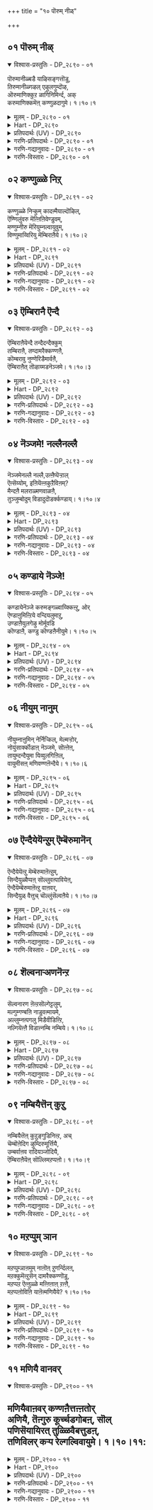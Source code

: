+++
title = "१० पॊरुम् नीळ्"

+++


## ०१ पॊरुम् नीळ्

<details open><summary>विश्वास-प्रस्तुतिः - DP_२८९० - ०१</summary>

पॊरुमानीळ्बडै याऴिसङ्गत्तॊडु,  
तिरुमानीळ्गऴल् एऴुलगुम्दॊऴ,  
ऒरुमाणिक्कुऱ ळागिनिमिर्न्द, अक्  
करुमाणिक्कमॆऩ् कण्णुळदागुमे। १।१०।१
</details>

<details><summary>मूलम् - DP_२८९० - ०१</summary>

पॊरुमानीळ्बडै याऴिसङ्गत्तॊडु,  
तिरुमानीळ्गऴल् एऴुलगुम्दॊऴ,  
ऒरुमाणिक्कुऱ ळागिनिमिर्न्द, अक्  
करुमाणिक्कमॆऩ् कण्णुळदागुमे। १।१०।१
</details>

<details><summary>Hart - DP_२८९०</summary>

He took the form of a dwarf, went to Mahābali and grew up to the sky  
carrying a conch and a discus in his hands  
as all the seven worlds worshiped his divine feet:  
The dark jewel-like god remains before my eyes:
</details>

<details><summary>प्रतिपदार्थः (UV) - DP_२८९०</summary>

**पॊरुमा** = पगैवर्गळोडु पोर् सॆय्य वल्ल; **नीळ् पडै** = पॆरुमै पॊरुन्दिय सिऱन्द आयुदङ्गळाऩ; **आऴि सङ्गत्तॊडु** = सङ्गु सक्करङ्गळोडु; **तिरु मा नीळ् कऴल्** = तऩदु मिगच्चिऱन्द तिरुवडिगळै; **एऴ् उलगुम्** = एऴु उलगत्तिलुळ्ळवर्गळुम्; **तॊऴ** = तॊऴुदु वणङ्गुम्बडियाग; **ऒरु माणिक् कुऱळ्** = ऒप्पऱ्ऱ पिरम्मसारि वामऩऩाग; **आगि निमिर्न्द** = आगि पिऱगु निमिर्न्दु वळर्न्द; **अक्करु माणिक्कम्** = अन्द करिय माणिक्कम् पोऩ्ऱ पॆरुमाऩ्; **ऎऩ् कण्णुळदु आगुमे** = ऎऩ् कण्णुक्कुळ् इरुक्किऩ्ऱवऩ् आऩाऩ्
</details>

<details><summary>गरणि-प्रतिपदार्थः - DP_२८९० - ०१</summary>

पॊरु = होराडबल्ल, मा = महत्तरवाद \(अद्वितीयवाद हिरिमॆयुळ्ळ\), नीळ् = श्रेष्ठवाद, पडै = आयुधगळाद, आऴि शङ्गत्तॊडु = चक्रायुध, शङ्खगळॊडनॆ कूडिद, तिरु = पवित्रवाद, मा = महत्ताद, नीळ् कऴल् = श्रेष्ठवाद तिरुवडिगळन्नु, एऴ् उलहुम् तॊऴ = एळु लोकगळू पूजिसुवन्तॆ, ऒरु = अद्वितीयवाद, माणि = ब्रह्मचारियाद, कुऱळ् = वामननागि \(कुळ्ळनागि\), निमिर्न्द = ऎत्तरवादि बॆळॆद, अ करुमाणिक्कम् = आ नीलमणिस्वरूपनु, ऎन् कण् उळदु आहुमे = नन्न कण्णल्लिरुवुदागुवुदे\! \(नन्न कण्णु पडॆदद्दु \(उळ्ळद्दु\) आगुवुदे\! 
</details>

<details><summary>गरणि-गद्यानुवादः - DP_२८९० - ०१</summary>

होराडबल्ल महत्तरवाद \(साटियिल्लद हिरिमॆयुळ्ळ\) श्रेष्ठवाद आयुधगळाद चक्रायुध शङ्खगळॊडनॆ कूडिद पवित्रवाद महत्ताद श्रेष्ठवाद तिरुवडिगळन्नु एळुलोकगळू पूजिसुवन्तॆ अद्वितीयवाद ब्रह्मचारिवामननागि, बॆळॆद, आ नीलमणिस्वरूपनु नन्न कण्णल्लिरुवुदु आगुवुदे\! \(नन्न कण्णु पडॆदद्दु \(उळ्ळद्दु\) आगुवुदे\!\) 
</details>

<details><summary>गरणि-विस्तारः - DP_२८९० - ०१</summary>

ई पाशुरदल्लि भगवन्तन मूरु मुत्तिनन्थ गुणस्वभावगळन्नु निरूपिसलागिदॆ. 

मॊदलनॆयदु, अवन रक्षकत्व. अदक्कॆ तक्कन्तॆ स्वामियु बलु श्रेष्ठवाद दिव्यायुधगळन्नु, ऎन्दरॆ, शङ्ख चक्रगळन्नु हिडिदु सदा सन्नद्धनागिद्दानॆ. होराटदल्लि अवु साटियिल्लद दिव्यायुधगळु. आश्रितविरोधिगळु यारे आगिरलि, ऎष्टे बलिष्ठरागिरलि, अवरन्नु कूडले निग्रहिसिबिडतक्कवु अवु. 

ऎरडनॆयदु, अवन अवलम्बनीयत्व. अदु सौशील्य, सौलभ्य, कृपॆ मुन्ताद कल्याणगुणगळिन्द कूडिद्दु. ऎल्ल आश्रितरू तन्न पवित्रवाद श्रेष्ठवाद तिरुवडिगळन्नु पूजिसुवन्तागलि, अवु ऎल्ला पूजॆगू सुलभवागि लभिसुवन्तागलि ऎम्ब वैशाल्य. ई सौलभ्यवन्नु कल्पिसुवुदक्कागिये भगवन्तनु वामनवटुवागि अवतरिसि बन्दद्दु. बलिचक्रवर्तियल्लि मूरुहॆज्जॆयष्टु नॆलवन्नु याचिसिद्दु. अवनिन्द तनगॆ दानवागि अदु लभिसितो आ कूडले स्वामियु त्रिविक्रमनागि सर्वव्यापियागि बॆळॆदु निन्तद्दु. ऒन्दु हॆज्जॆयिन्द इडिय भूलोकवन्नु अळॆदद्दु. मत्तॊन्दरिन्द मेलण ऎल्ल लोकगळन्नू अळॆदद्दु. ई नॆपदिन्द ब्रह्मनिन्द हिडिदु ऎल्ल लोकदवरिगू तन्नपवित्र तिरुवडिय पूजॆ लभिसुवन्तॆ माडिद्दु, भगवन्तन मूरनॆय हॆज्जॆयन्नु बलिचक्रवर्तिगॆ अनुग्रहप्रसादवागि अवन नॆत्तिय मेलिरिसिद्दु. 

मूरनॆय वैशिष्ट्यवॆन्दरॆ, भगवन्तन साटियिल्लद सौन्दर्य\! साटियिल्लद इन्द्रनीलमणिय कान्तियिन्द शोभिसुत्ता आश्रितरन्नु तन्नत्त आकर्षिसुवुदु. अवरु अवनन्नु ऎन्दॆन्दिगू मरॆयदन्तॆ इरुव कण्णिगॆ लक्ष्यवागि निल्लुवुदु. 

इष्टॆल्लवू आश्रितरन्नु उद्धरिसुवुदक्कागिये. अदे भगवन्तन निलुवु. अदे अवन गुरि.
</details>

## ०२ कण्णुळ्ळे निऱ्

<details open><summary>विश्वास-प्रस्तुतिः - DP_२८९१ - ०२</summary>

कण्णुळ्ळे निऱ्कुम् कादऩ्मैयाल्दॊऴिल्,  
ऎण्णिलुंवरु मॆऩ्ऩिऩिवेण्डुवम्,  
मण्णुम्नीरु मॆरियुम्नल्वायुवुम्,  
विण्णुमाय्विरियु मॆम्बिराऩैये। १।१०।२
</details>

<details><summary>मूलम् - DP_२८९१ - ०२</summary>

कण्णुळ्ळे निऱ्कुम् कादऩ्मैयाल्दॊऴिल्,  
ऎण्णिलुंवरु मॆऩ्ऩिऩिवेण्डुवम्,  
मण्णुम्नीरु मॆरियुम्नल्वायुवुम्,  
विण्णुमाय्विरियु मॆम्बिराऩैये। १।१०।२
</details>

<details><summary>Hart - DP_२८९१</summary>

Our father is the earth, water, fire, the good wind and the sky  
and he remains before my eyes:  
He will come to me if I think of him and call him with love—  
what do I need more than seeing him?
</details>

<details><summary>प्रतिपदार्थः (UV) - DP_२८९१</summary>

**मण्णुम् नीरुम् ऎरियुम्** = पूमि नीर् अक्ऩि; **नल् वायुवुम् विण्णुम् आय्** = नल्ल काऱ्ऱुम् आगायमुमाय्; **विरियुम् ऎम् पिराऩैये** = आगिय इवऱ्ऱिऩ् उरुवमाग; **कादऩ्मैयाल् तॊऴिल्** = ऎम्बॆरुमाऩै पक्तियोडु तॊऴुदाल्; **कण्णुळ्ळे** = नाम् काणुम्बडि; **निऱ्कुम्** = नम् कण्णुक्कुळ् वन्दु इरुप्पाऩ्; **ऎण्णिलुम्** = ऒऩ्ऱु इरण्डु ऎऩ्ऱु ऎण्णिऩालुम्; **वरुम्** = वरुवाऩ्; **ऎऩ् इऩि** = इऱैवऩ् तऩ्मै इप्पडियायिऩ् इऩि; **वेण्डुवम्?** = नमक्कु ऎऩ्ऩ कुऱै?
</details>

<details><summary>गरणि-प्रतिपदार्थः - DP_२८९१ - ०२</summary>

कण्णुळ्ळे निऱ् कुम् = कण्णिनल्लिये \(काणुवन्तॆये\) इरुत्तानॆ, कादन्मैयाल् = भक्तियिन्द, तॊऴिल् = ऎरगि, पूजिसि, सेवॆमाडिदरॆ, ऎण्णिलुम् वरुम् = चिन्तनॆयल्लियू बरुत्तानॆ, ऎन् इनि वेण्डुवन् = इन्नु मेलॆ \(नानु\) एनन्नु \(एतक्कागि\) बेडलि? मण्णुम् = नॆलवू, नीरुम् = नीरू, ऎरियुम् = बॆङ्कियू, नल् = ऒळ्ळॆय, वायुवुम् = गाळियू, विण्णुम् = आकाशवू, आय् = आगि, विरियुम् = \(ऎल्लॆल्लियू\) हरडिरुवनु, ऎम्बॆरुमानैये = सर्वेश्वरनन्ने. 
</details>

<details><summary>गरणि-गद्यानुवादः - DP_२८९१ - ०२</summary>

नॆलवू, नीरू, बॆङ्कियू, ऒळ्ळॆय गाळियू, आकाशवू, ताने आगि व्यापिसिकॊण्डिरुव सर्वेश्वरनन्ने भक्तियिन्द ऎरगि, पूजिसि, सेवॆमाडिदरॆ, \(अवनु\) कण्णिनल्लिये इरुत्तानॆ. चिन्तनॆयल्लियू बरुत्तानॆ. इन्नु नानु एतक्कागि बेडलि? 
</details>

<details><summary>गरणि-विस्तारः - DP_२८९१ - ०२</summary>

नॆल, नीरु, बॆङ्कि, गाळी, बानु – इवु पञ्चभूतगळु, भगवन्तने स्वतः ई भूतगळागि सृष्टिय इतर ऎल्ल वस्तुगळिगू मूलवागि ऎल्लॆल्लियू व्यापिसिरुवुदन्नु, ई पञ्चभूतगळु ऎल्लॆल्लू व्यापिसिकॊण्डिरुवुदरिन्दले तिळिदुकॊळ्ळबहुदु. पञ्चभूतस्वरूपनाद सर्वेश्वरनल्लि ऒम्मनदिन्द भक्तिमाडुवुदरिन्द, स्वामियन्नु कण्णारकण्डु आनन्दिसबहुदु. भगवन्तन सौलभ्यगुणवे इदु\! सदा भाक्तर कण्ण बॆळकागि इद्दुकॊण्डु, अवरन्नु उद्धरिसुत्तानॆ. भक्तनु कण्णु तॆरॆदु नोडिदरॆ, अवन कण्न मुन्दॆ ऎल्लॆल्लू भगवन्तने\! कण्णुमुच्चि अवनु अन्तर्मुखनादरॆ, आगलू भगवन्तनु अवन चिन्तनॆयल्लिये बन्दु निल्लुत्तानॆ. 

भगवन्तनल्लि भक्तनु बेडुवुदादरू एनन्नु? स्वामियन्नुऎडॆबिडदन्तॆ नोडुत्तलू नलियुत्तलू इरबेकॆन्दल्लवे? भगवन्तनु कृपपूर्णनागि भक्तन उत्कटवाद ई आशॆयन्नु नॆरवेरिसिदनॆन्दरॆ, अदर आनन्ददल्लि ओलाडुत्तिरुवुदन्नु बिट्टु, अवनल्लि बेडुवुदक्कॆ बेरॆ एनिदॆ? बेरॆ एनन्नादरू एतक्कागि बेडबेकु? – ऎन्नुत्तारॆ आळ्वाररु.
</details>

## ०३ ऎम्बिरानै ऎन्दै

<details open><summary>विश्वास-प्रस्तुतिः - DP_२८९२ - ०३</summary>

ऎम्बिराऩैयॆन्दै तन्दैदन्दैक्कुम्  
तम्बिराऩै, तण्दामरैक्कण्णऩै,  
कॊम्बरावु नुण्णेरिडैमार्वऩै,  
ऎम्बिराऩैत् तॊऴाय्मडनॆञ्जमे। १।१०।३
</details>

<details><summary>मूलम् - DP_२८९२ - ०३</summary>

ऎम्बिराऩैयॆन्दै तन्दैदन्दैक्कुम्  
तम्बिराऩै, तण्दामरैक्कण्णऩै,  
कॊम्बरावु नुण्णेरिडैमार्वऩै,  
ऎम्बिराऩैत् तॊऴाय्मडनॆञ्जमे। १।१०।३
</details>

<details><summary>Hart - DP_२८९२</summary>

O ignorant mind, worship the lotus-eyed Kaṇṇan,  
the god of me, my father, my grandfather and his father,  
the beloved of Lakshmi with a waist as thin as a vine who stays on his chest:
</details>

<details><summary>प्रतिपदार्थः (UV) - DP_२८९२</summary>

**मड नॆञ्जमे!** = मड नॆञ्जमे!; **ऎम् पिराऩै** = ऎऩक्कु उपकारम् सॆय्बवऩुम्; **ऎन्दै तन्दै** = नम्मळविल् निल्लामल्; **तन्दैक्कुम् तम्बिराऩै** = नम् कुलत्तिऱ्कॆल्लाम् नादऩुम्; **तण् तामरै** = कुळिर्न्द तामरै पोऩ्ऱ; **कण्णऩै** = कण्गळै उडैयवऩुम्; **कॊम्बु अरावु** = वञ्जिक्कॊडियिऩुम् सर्प्पत्तिऩुम्; **नुण् नेर् इडै** = नुट्पमाऩ इडैयैयुडैय तिरुमगळै; **मार्बऩै** = मार्बिले उडैयवऩुमाऩ; **ऎम् पिराऩै तॊऴाय्!** = ऎम्बॆरुमाऩै वणङ्गुवाय्
</details>

<details><summary>गरणि-प्रतिपदार्थः - DP_२८९२ - ०३</summary>

ऎम् पिरानै = नम्म ऒडॆयनन्नु, ऎन्दै तन्दै तन्दैक्कुम् = नन्न तन्दॆगू, अवर तन्दॆगू, तम् = अवरवर, पिरानै = स्वामियन्नु, तण् = तम्पाद, तामरै = तावरॆयन्तॆ, कण्णनै = कण्णुळ्ळवनन्नु, कॊम्बु = बॆत्तद, अरावु = सर्पा, नुण् = नुणुपन्नु, नेर् = होलुव, इडै = नडुवुळ्ळवळन्नु, मार् बन् = ऎदॆयल्लि उळ्ळवनन्नु, ऎम् पिरानै = नम्म भगवन्तनन्नु, तॊऴाय् = ऎरगि, पूजिसु, मडनॆञ्जे = सरळवाद \(मुग्द, एनू अरियद\) मनस्से\! 
</details>

<details><summary>गरणि-गद्यानुवादः - DP_२८९२ - ०३</summary>

सरळवाद, एनू अरियद मनस्से, नम्म ऒडॆयनन्नु, नन्न तन्दॆगू अवर तन्दॆगू ऒडॆयनन्नु, तम्पाद तावरॆयन्तॆ कण्णुळ्ळवनन्नु, बॆत्तदहागॆ, सर्पद हागॆ नुणुपुळ्ळ नडुवन्नुळ्ळवळन्नु ऎदॆयल्लि उळ्ळवनन्नु, नम्म स्वामियाद भगवन्तनन्नु ऎरगि, पूजिसि, सेवॆमाडु. 
</details>

<details><summary>गरणि-विस्तारः - DP_२८९२ - ०३</summary>

आळ्वाररु हेळुत्तारॆ- तिळिवळिकॆयिल्लद, सरळवाद मनस्से, नमगॆ, नम्म तन्दॆगॆ, अवर तन्दॆगॆ, अवर तन्दॆगॆ – हीगॆ नम्म वंशक्कॆ, मानवकुलक्के तन्दॆयू ऒडॆयनू आदवनू, तावरॆय ऎसळिन हागॆ विशालवू सुन्दरवू आद कण्णुळ्ळवनू, बॆत्तद हागॆ नॆट्टगॆ नुणुपागि, हाविन हागॆ बळुकुव नडुवुळ्ळ श्रीदेवियन्नु तन्न ऎदॆयल्लिरिसिकॊण्डिरुववनू आद सर्वेश्वरनिगॆ ऎरगु. अवनन्नु पूजिसु. अवन सेवॆयल्लि तॊडगु.
</details>

## ०४ नॆञ्जमे\! नल्लैनल्लै

<details open><summary>विश्वास-प्रस्तुतिः - DP_२८९३ - ०४</summary>

नॆञ्जमेनल्लै नल्लै,उऩ्ऩैप्पॆऱ्ऱाल्  
ऎऩ्सॆय्योम्, इऩियॆऩ्ऩकुऱैविऩम्?  
मैन्दऩै मलराळ्मणवाळऩै,  
तुञ्जुम्बोदुम् विडादुदॊडर्क्कण्डाय्। १।१०।४
</details>

<details><summary>मूलम् - DP_२८९३ - ०४</summary>

नॆञ्जमेनल्लै नल्लै,उऩ्ऩैप्पॆऱ्ऱाल्  
ऎऩ्सॆय्योम्, इऩियॆऩ्ऩकुऱैविऩम्?  
मैन्दऩै मलराळ्मणवाळऩै,  
तुञ्जुम्बोदुम् विडादुदॊडर्क्कण्डाय्। १।१०।४
</details>

<details><summary>Hart - DP_२८९३</summary>

O heart, you are good, you are good:  
What can we not achieve if we receive in our heart  
our lord, the beloved of Lakshmi:  
See, even in sleep you think unceasingly of that young one:
</details>

<details><summary>प्रतिपदार्थः (UV) - DP_२८९३</summary>

**नॆञ्जमे!** = नल्ल मऩमे!; **नल्लै! नल्लै!** = नी मिगवुम् नल्ल तऩ्मैयैयुडैय मऩम्; **उऩ्ऩैप् पॆऱ्ऱाल्** = उऩ्ऩैप् पॆऱ्ऱाल्; **ऎऩ् सॆय्योम्?** = ऎदैत्ताऩ् सॆय्दु मुडिक्क माट्टोम्?; **इऩि ऎऩ्ऩ कुऱैविऩम्** = इऩिमेल् ऎऩ्ऩ कुऱै नमक्कु; **मैन्दऩै** = नित्ययौवऩ मुडैयवऩुम्; **मलराळ्** = तिरुमगळ् नादऩुमाऩ; **मणवाळऩै** = ऎम्बॆरुमाऩै; **तुञ्जुम् पोदुम्** = नाऩ् पिरिगिऩ्ऱ कालत्तिलुम्; **विडादु तॊडर् कण्डाय्** = नी विडामल् अवऩैत् तॊडर्वायाग
</details>

<details><summary>गरणि-प्रतिपदार्थः - DP_२८९३ - ०४</summary>

नॆञ्जमे = मनस्से, नल्लैनल्लै = ऒळ्ळॆयदु, ऒळ्ळॆयदु ऎन्दु, उन्नै = निन्नन्नु, पॆट्राल् = पडॆदरॆ, ऎन् शॆय्योम् = एनु माडोण? इनि = इन्नू, ऎन्न = एनु, कुऱैविनम् = कॊरतॆयुळ्ळवरु \(नावु\)? मैन्दनै = परमसमर्थनन्नु \(नित्ययौवननन्नु\), मलराळ् = हूविनल्लि हुट्टिदवळ, मणवाळनै = गण्डनन्नु, तुञ्जुम् पोदुम् विडादु = क्षणकालवू बिडदॆ, तॊडर् कण्डाय् = हिम्बालिसु, \(कूडिकॊण्डिरु\), कण्डॆया\! 
</details>

<details><summary>गरणि-गद्यानुवादः - DP_२८९३ - ०४</summary>

मनस्से, नीनु ऒळ्ळॆयदु ऒळ्ळॆयदु ऎन्दु निन्नन्नु पडॆदरॆ\! एनु माडोण? नमगॆ इन्नू एनु कॊरतॆयिदॆ? परमसमर्थनन्नु \(नित्ययौवनननन्नु\) हूविनल्लि हुट्टिदवळ गण्डनन्नु, क्षणकालवू बिडदॆ कूडिकॊण्डिरु, कण्डॆया\! 
</details>

<details><summary>गरणि-विस्तारः - DP_२८९३ - ०४</summary>

आळ्वाररु हेळुत्तारॆ- मनस्से, निन्नन्नु नानु बलु ऒळ्ळॆयदु ऎन्दे भाविसिद्देनॆ. ऒळ्ळॆय \(सात्विकस्वभावद\) निन्नन्नु पडॆदुकॊण्डद्दक्कॆ ननगॆ प्रयोजनवागबेकल्लवे? ईग नावु माडबेकादद्देनु? निनगॆ अदु तिळिदिदॆये? इन्नू नम्मल्लि याव कुन्दु कॊरतॆगळिवॆ? अवुगळन्नु नावु सरिपडिसिकॊळ्ळबेडवे? ननगॆ नीनु निजवाद उपकारियॆनिसबेकादरॆ, परमसमर्थनू नित्ययौवनसुन्दरनू, कमलदल्लि हुट्टिदवळाद श्रीदेविय पतियू आद सर्वेश्वरनन्नु क्षणकालवू बिडदन्तॆ कूडिकॊण्डिरु. इदरिन्दले निनगू ननगू उद्धार, कण्डॆया? 

“इन्नू नम्मल्लि याव कुन्दु कॊरतॆगळिवॆ?” – ऎम्बल्लि, भगवन्तनन्नु ऎडॆबिडदन्तॆ आश्रयिसुवुदक्कॆ बरुव अड्डिआतङ्कगळन्नु सूचिसलागिदॆ. मनस्सु इन्द्रियगळ वशवायितॆन्दरॆ, अदु मनुष्यनन्नु अधोगतिगॆ ऎळॆदु हाकुत्तदॆ. आशॆ, द्वेष, कोपगळल्लि अवनन्नु मुळुगिसुत्तदॆ. भगवच्चिन्तनॆगॆ सम्बन्धिसिद कार्यगळल्लि तॊडगुवुदक्कॆ इदु अड्डियागुत्तदॆ. ई विषयवन्नरितुकॊण्डु मॊदलु मनस्सन्नु भगवच्चिन्तनॆय कडॆगॆ ऒलिसिकॊळ्ळबेकु. आद्दरिन्दले आळ्वाररु तम्म मनस्सिगॆ युक्तवाद प्रश्नॆयन्नु हाकिद्दारॆ. 

ई कुन्दुकॊरतॆगळन्नु नीगिसुवुदादरू हेगॆ? अदक्कॆ उत्तरवागि, भगवद्गुणानुभवदल्लि ऎडॆबिडदॆ मनस्सन्नु निल्लिसलु यत्निसुत्ता बरुवुदरिन्द कॊरतॆगळु नीगि, आ निट्टिनल्लि मनस्सिन ऒलवुण्टागुत्तदॆ – ऎन्नुत्तारॆ, आळ्वाररु. 

“तुञ्जु” – ऎम्बुदक्कॆ ’निद्दॆ, सोमारितन, सॊरगु, सावु, कुग्गुविकॆ, इरुविकॆ, तूगाडुविकॆ” ऎन्दर्थवागुत्तदॆ. इवुगळल्लि तक्कद्दन्नु हॊन्दिसिकॊण्डु इल्लि अर्थमाडबहुदॆनिसुत्तदॆ.
</details>

## ०५ कण्डाये नॆञ्जे\!

<details open><summary>विश्वास-प्रस्तुतिः - DP_२८९४ - ०५</summary>

कण्डायेनॆञ्जे करुमङ्गळ्वाय्क्किऩ्ऱु, ओर्  
ऎण्डाऩुमिऩ्ऱिये वन्दियलुमाऱु,  
उण्डाऩैयुलगेऴु मोर्मूवडि  
कॊण्डाऩै, कण्डु कॊण्डऩैनीयुमे। १।१०।५
</details>

<details><summary>मूलम् - DP_२८९४ - ०५</summary>

कण्डायेनॆञ्जे करुमङ्गळ्वाय्क्किऩ्ऱु, ओर्  
ऎण्डाऩुमिऩ्ऱिये वन्दियलुमाऱु,  
उण्डाऩैयुलगेऴु मोर्मूवडि  
कॊण्डाऩै, कण्डु कॊण्डऩैनीयुमे। १।१०।५
</details>

<details><summary>Hart - DP_२८९४</summary>

O heart, you will get whatever you want  
without even having to think of it if you find the lord  
who swallowed all the worlds,  
measured the earth and the sky in two steps  
and took the form of a boar and split open the earth:
</details>

<details><summary>प्रतिपदार्थः (UV) - DP_२८९४</summary>

**नॆञ्जे!** = मऩमे!; **करुमङ्गळ्** = कारियङ्गळ्; **वाय्क्किऩ्ऱु** = पलिक्कुम् कालत्तिल्; **ओर् ऎण्** = नम् निऩैवु; **ताऩुम् इऩ्ऱिये** = सिऱिदुम् इल्लादिरुप्पिऩुम्; **वन्दु इयलुमाऱु** = पलित्तु वरुवदै; **कण्डाये** = इप्पोदु पार्त्ताय् अल्लवा; **उलगु एऴुम्** = एऴु उलगङ्गळैयुम्; **उण्डाऩै** = पिरळयत्तिल् विऴुङ्गि काप्पाऱ्ऱिऩवऩुम्; **ओर् मूवडि** = पिऩ्बु उलगङ्गळै मूऩ्ऱडिगळाले; **कॊण्डाऩै** = अळैन्दु कॊण्डवऩुमाऩ पॆरुमाऩै; **नीयुमे कण्डु कॊण्डऩै** = नी कण्डु कॊण्डायऩ्ऱो?
</details>

<details><summary>गरणि-प्रतिपदार्थः - DP_२८९४ - ०५</summary>

कण्डाये नॆञ्जे = नोडिदॆया मनस्से, करुमङ्गळ् = कार्यगळु, वाय् क्किन्ऱु = फलिसुवुदु निजवॆन्दु, ओर् ऎण् तानुम् = स्वल्पवू चिन्तिसदन्तॆये \(याव योचनॆयू इल्लदन्तॆ\), वन्दु इयलुम् आऱु = बन्दु \(सहजवागि\) नडॆयुव हागॆ, उण्डानै = उण्डवनन्नु, एऴ् उलहुम् = एळु लोकगळन्नू, ओर् मू अडि = अद्वितियवाद मूरु हॆज्जॆगळन्नु, कॊण्डानै = पडॆदुकॊण्डवनन्नु, कण्डुकॊण्डनै = कण्डुकॊण्डिरुवॆयल्लवे, नीयुम् = नीनू सह? 
</details>

<details><summary>गरणि-गद्यानुवादः - DP_२८९४ - ०५</summary>

मनस्से, कार्यगळु तावागि फलिसुवुदु निजवॆन्दु, याव योचनॆयू इल्लदन्तॆ, सहजवागि बन्दु नडॆयुव हागॆ कण्डॆया? एऴु लोकगळन्नू उण्डवनन्नू अद्वितीयवाद मूरु हॆज्जॆगळन्नु पडॆदुकॊण्डवनन्नु नीनु सह कण्डुकॊण्डिरुवॆयल्लवे? 
</details>

<details><summary>गरणि-विस्तारः - DP_२८९४ - ०५</summary>

आळ्वाररु हेळुत्तारॆ- मनस्से, कॆलसक्कॆ तक्क फलवुण्टु. अदु फलिसलु मॊदलायितॆन्दरॆ, तानागिये पूर्णफलवन्नु कॊट्टे कॊडुवुदु इदु निज. याव बगॆय योचनॆयू इल्लदन्तॆ कार्यक्कॆ तक्क फल सहजवागिये बन्दॊदगुवुदु ई सत्यांशवन्नु कण्डुकॊण्डॆया? मत्तु, प्रळयकाल बन्दाग सर्वनाशवागुवुदन्नु तप्पिसलु सर्वेश्वरनु एळु लोकगळन्नू उण्डु, तन्न हॊट्टॆयल्लिट्टुकॊण्डु, संरक्षिसलिल्लवे? मत्तॊन्दु कालदल्लि, सर्वेश्वरनु वामनवटुवागि अवतरिसि बलिचक्रवर्तियिन्द साटियिल्लदन्थ मूरेमूरु हॆज्जॆगळ नॆलवन्नु दानवागि पडॆदुकॊण्डु, त्रिविक्रमनागि बॆळॆदु, तन्न ऎरडे हॆज्जॆगळिन्द ऎल्ल लोकगळन्नू अळॆदुकॊण्डु, मूरनॆय हॆज्जॆयन्नु बलिये मुन्ताद भक्तरन्नॆल्ल अनुग्रहिसुवुदक्कागि, अवर तलॆय मेलॆ इरिसिदनल्लवे? मनस्से, इदर सत्यांशवन्नु कण्डुको. भगवन्तनन्नु अनन्यवागि ऒम्मानदिन्द आश्रयिसु. ई निन्न कार्यद फलवन्नु, नीनु याव रीतियल्लू चिन्तिसदॆ होदरूसह, सहजवागिये पडॆयुवॆ. भगवन्तन तिरुवडिगळ आश्रय निनगॆ तप्पदॆ शाश्वतवागि लभिसुवुदु.
</details>

## ०६ नीयुम् नानुम्

<details open><summary>विश्वास-प्रस्तुतिः - DP_२८९५ - ०६</summary>

नीयुम्नाऩुमिन् नेर्निऱ्किल्, मेल्मऱ्ऱोर्,  
नोयुंसार्क्कॊडाऩ् नॆञ्जमे, सॊऩ्ऩेऩ्,  
तायुम्दन्दैयुमा यिव्वुलगिऩिल्,  
वायुमीसऩ् मणिवण्णऩॆन्दैये। १।१०।६
</details>

<details><summary>मूलम् - DP_२८९५ - ०६</summary>

नीयुम्नाऩुमिन् नेर्निऱ्किल्, मेल्मऱ्ऱोर्,  
नोयुंसार्क्कॊडाऩ् नॆञ्जमे, सॊऩ्ऩेऩ्,  
तायुम्दन्दैयुमा यिव्वुलगिऩिल्,  
वायुमीसऩ् मणिवण्णऩॆन्दैये। १।१०।६
</details>

<details><summary>Hart - DP_२८९५</summary>

O heart, the sapphire-colored one  
is the father and mother of this world—that I tell you:  
If you and I agree and worship him  
he will save us from all sickness:
</details>

<details><summary>प्रतिपदार्थः (UV) - DP_२८९५</summary>

**तायुम् तन्दैयुमाय्** = ताय् तन्दै पोऩ्ऱु परिवुळ्ळवऩाय्; **इव् उलगिऩिल्** = इन्द उलगत्तिल्; **वायुम् ईसऩ्** = वन्दु अवदरिक्किऩ्ऱवऩुम्; **मणि वण्णऩ्** = नीलरत्तिऩम् पोऩ्ऱवऩुम्; **ऎन्दैये** = ऎऩ् स्वामियाऩवऩुम्; **नॆञ्जमे!** = मऩमे!; **नीयुम्** = वणङ्गु ऎऩ्ऱु कूऱुवदऱ्कु तगुदियाग उळ्ळ नीयुम्; **नाऩुम्** = वणङ्गच् चॊल्लुगिऱ नाऩुम्; **इन् नेर् निऱ्किल्** = इन्द निलैयिल् निऩ्ऱाल्; **मेल् मऱ्ऱोर्** = इऩि मेलुळ्ळ कालङ्गळिल्; **नोयुम्** = वेऱॊरु तुऩ्बमुम्; **सार्गॊडाऩ्** = नम्मैच् चार्वदऱ्कु विडमाट्टाऩ्; **सॊऩ्ऩेऩ्** = इदु उण्मै
</details>

<details><summary>गरणि-प्रतिपदार्थः - DP_२८९५ - ०६</summary>

नीयुम् नानुम् = नीनू नानू, इनेर् = ई नॆलॆयल्लि, निऱ् किल् = निन्तरॆ, मेल् = इन्नु मेलॆ, मट्रु ओर् नोयुम् = बेरॆ यावॊन्दु सङ्कटवन्नू, शार् कॊडान् = नम्मन्नु सेरगॊडिसुवुदिल्ल, नॆञ्जमे = मनस्से, शॊन्नेन् = हेळिबिट्टॆ \(हेळिदॆनु\), तायुम् तन्दैयुम् आय्= तायियू तन्दॆयू आगि, इ-उलहिनिल् = ई लोकदल्लि, वायुम् = अवतरिसिरुव \(अत्यन्त श्रेष्ठरीतियल्लि कूडिकॊण्डिरुव \(व्यापिसिरुव\), ईशन् = सर्वेश्वरनु, मणिवण्णन् = इन्द्रनीलमणिय कान्तियुळ्ळवनु, ऎन्दैये = नन्न तन्दॆये, \(नन्न स्वामिये\). 
</details>

<details><summary>गरणि-गद्यानुवादः - DP_२८९५ - ०६</summary>

मनस्से, हेळुत्तेनॆ केळु- नीनू नानू ई नॆलॆयल्लि निन्तरॆ, इन्नु मेलॆ बेरॆ यावॊन्दु सङ्कटवन्नू नम्मन्नु सेरगॊडनु. तायियू तन्दॆयू आगि ई लोकदल्लि अद्वितीयवागि व्यापिसिरुव सर्वेश्वरनु, इन्द्रनीलमणिय देहकान्तियुळ्ळवनु नन्न तन्दॆयू स्वामियू आगिद्दानॆ. 
</details>

<details><summary>गरणि-विस्तारः - DP_२८९५ - ०६</summary>

आळ्वाररु हेळुत्तारॆ- मनस्से, नानीग हेळुवुदन्नु गमनविट्टु केळु. सर्वेश्वरनाद भगवन्तनु ई लोकदल्लि ऎल्लरिगू तायियागि परम वात्सल्यदिन्द, तन्दॆयागि अष्टे प्रेमदिन्द रक्षिसुत्तानॆ. ई लोकदल्लि अवनु ऎल्लॆल्लियू व्यापिसिकॊण्डिद्दानॆ. अत्यन्त आकर्षकसुन्दरनु अवनु\! दिव्यवाद इन्द्रनीलमणिय हागॆ अवन देहकान्ति. ननगू अवने तन्दॆयागि, ऒडॆयनागि, रक्षकनागिद्दानॆ. नीनू नानू अवन दिव्यतिरुवडिगळन्नु दृढवागि आश्रयिसोण. नम्म पूजॆयन्नु तप्पदॆ माडोण. नावु माडुव कॆलसक्कॆ फलवुण्टे ऎन्दु नावु योचिसलेबेकागिल्ल. नम्म कॆलसक्कॆतक्क फल बन्दे बरुवुदु. इदु निश्चय. हीगॆ, दृढवागि नम्बि, नावु नडॆदुकॊण्डॆवादरॆ, नम्म तन्दॆयू स्वामियू आगिरुव सर्वेश्वरनु नम्म सङ्कटगळॆल्लवन्नू तॊडॆदुहाकुवनु. इन्नु मुन्दॆ नमगॆ याव बगॆय सङ्कटगळू बन्दॊदगदन्तॆ नोडिकॊळ्ळुवनु. नम्म ई निलुवन्नु नावु भद्रवागि हिडिदु, निन्तु, सेवॆमाडि, उद्धारगॊळ्ळोण.
</details>

## ०७ ऎन्दैयेयॆन्ऱुम् ऎम्बॆरुमानॆन्

<details open><summary>विश्वास-प्रस्तुतिः - DP_२८९६ - ०७</summary>

ऎन्दैयेयॆऩ्ऱु मॆम्बॆरुमाऩॆऩ्ऱुम्,  
सिन्दैयुळ्वैप्पऩ् सॊल्लुवऩ्पावियेऩ्,  
ऎन्दैयॆम्बॆरुमाऩॆऩ्ऱु वाऩवर्,  
सिन्दैयुळ् वैत्तुच् चॊल्लुंसॆल्वऩैये। १।१०।७
</details>

<details><summary>मूलम् - DP_२८९६ - ०७</summary>

ऎन्दैयेयॆऩ्ऱु मॆम्बॆरुमाऩॆऩ्ऱुम्,  
सिन्दैयुळ्वैप्पऩ् सॊल्लुवऩ्पावियेऩ्,  
ऎन्दैयॆम्बॆरुमाऩॆऩ्ऱु वाऩवर्,  
सिन्दैयुळ् वैत्तुच् चॊल्लुंसॆल्वऩैये। १।१०।७
</details>

<details><summary>Hart - DP_२८९६</summary>

The gods in the sky keep you, the precious one,  
in their minds and praise you saying,  
“You are our father, you are our dear lord:”  
I am a worthless person but I praise you, saying,  
“O my father, you are my dear lord:  
I will keep you in my heart:”
</details>

<details><summary>प्रतिपदार्थः (UV) - DP_२८९६</summary>

**वाऩवर्** = नित्यसूरिगळ्; **ऎन्दैये! ऎऩ्ऱुम्** = ऎऩ् स्वामिये ऎऩ्ऱुम्; **ऎम्बॆरुमाऩ्! ऎऩ्ऱुम्** = ऎम्बॆरुमाऩे! ऎऩ्ऱुम्; **सिन्दैयुळ् वैप्पऩ्** = मऩत्तिऩाल् सिन्दित्तु; **सॊल्लुवऩ्** = तुदिक्कुम्बडियाऩ; **सॆल्वऩैये** = ऎम्बॆरुमाऩै; **पावियेऩ्** = पावियाऩ नाऩ्; **ऎन्दै!** = ऎन्दैये!; **ऎम्बॆरुमाऩ्! ऎऩ्ऱु** = ऎम्बॆरुमाऩे! ऎऩ्ऱु; **सिन्दैयुळ् वैत्तु** = मऩदाल् तियाऩिप्पेऩ्; **सॊल्लुम्** = वायालुम् सॊल्लुवेऩ् अन्दो!
</details>

<details><summary>गरणि-प्रतिपदार्थः - DP_२८९६ - ०७</summary>

ऎन्दैये ऎन्ऱुम् = \(नन्न\) तन्दॆये, ऎन्दू, ऎम्बॆरुमान् ऎन्ऱुम् = ऎन्दू, शिन्दैयुळ् = चिन्तनॆयल्लि, वैप्पन् = इडुत्तेनॆ, शॊल्लुवन् = हेळुत्तेनॆ, पावियेन् = पापियाद नानु, ऎन्दै ऎम्बॆरुमान् = तन्दॆ, स्वामि, ऎन्ऱु = ऎन्दु, वानवर् = देवतॆगळू नित्यसूरिगळू, शिन्दैयुळ् वैत्तु = \(तम्मतम्म\) चिन्तनॆयल्लिट्टुकॊण्डु, शॊल्लुम् = हेळुव, शॆल्वनैये = सकलैश्वर्यसम्पन्ननन्ने. 
</details>

<details><summary>गरणि-गद्यानुवादः - DP_२८९६ - ०७</summary>

देवतॆगळु नित्यसूरिगळू यारन्नु “तन्दॆ, स्वामि” ऎन्दु अवरवर चिन्तनॆयल्लिट्टुकॊण्डु, मनः पूर्वकवागिहॊगळिहाडुत्तारो आ सकलैश्वर्यसम्पनन्ने पापियाद नानू सह” नन्न तन्दॆये, नन्न स्वामिये” ऎन्दु चिन्तिसुत्तेनॆ. हागॆये हेळुत्तिरुत्तेनॆ. 
</details>

<details><summary>गरणि-विस्तारः - DP_२८९६ - ०७</summary>

आळ्वाररु हेळुत्तारॆ- भगवन्तन हिरिमॆयॆष्टॆन्दु हेळुवुदु? स्वामियु सकलसद्गुणसम्पन्न, सकलैश्वर्यसम्पन्न. देवतॆगळिगू नित्यसूरिगळिगू तन्दॆयन्तॆये अवनु. तन्दॆयू अवने, स्वामियू अवनु. नानु कडुपापि. याव बगॆय सद्गुणवू इल्लदवनु. हीगॆ अल्पनाद नानु महामहिमनाद भगवन्तन तिरुवडिगळन्नु आश्रयिसिद्देनॆ. नित्यसूरिगळ हागॆये नानू सह भगवन्तनन्नु “तन्दॆ, स्वामि” ऎन्दु करॆयुत्तेनॆ. हागॆये भाविसिद्देनॆ. अवनन्नु नन्न चिन्तनॆयल्लिट्टुकॊण्डु ऎडॆबिडदॆ स्तुतिसुत्ता कालकळॆयुत्तेनॆ.
</details>

## ०८ शॆल्वनार्‍अणनॆन्ऱ

<details open><summary>विश्वास-प्रस्तुतिः - DP_२८९७ - ०८</summary>

सॆल्वनारण ऩॆऩ्ऱसॊल्गेट्टलुम्,  
मल्गुम्गण्बऩि नाडुवऩ्मायमे,  
अल्लुम्नऩ्पगलु मिडैवीडिऩ्ऱि,  
नल्गियॆऩ्ऩै विडाऩ्नम्बि नम्बिये। १।१०।८
</details>

<details><summary>मूलम् - DP_२८९७ - ०८</summary>

सॆल्वनारण ऩॆऩ्ऱसॊल्गेट्टलुम्,  
मल्गुम्गण्बऩि नाडुवऩ्मायमे,  
अल्लुम्नऩ्पगलु मिडैवीडिऩ्ऱि,  
नल्गियॆऩ्ऩै विडाऩ्नम्बि नम्बिये। १।१०।८
</details>

<details><summary>Hart - DP_२८९७</summary>

As soon as I hear the words, “dear Nāraṇan,”  
my eyes fill with tears:  
I search for him—is he an illusion?  
Our Nambi trusts and loves me  
and will not leave me night or day: He is always with me:
</details>

<details><summary>प्रतिपदार्थः (UV) - DP_२८९७</summary>

**सॆल्व नारणऩ् ऎऩ्ऱ** = श्रीमन्नारायणऩ् ऎऩ्गिऱ; **सॊल् केट्टलुम्** = सॊल्लैक् केट्टदुम्; **कण् पऩि मल्गुम्** = कण्गळिल् नीर् तदुम्बुम्; **नाडुवऩ्** = पॆरुमाऩ् ऎङ्गे ऎऩ्ऱु तेडिऩेऩ्; **मायमे!** = ऎऩ्ऩ आच्चर्यम्; **नम्बि** = ऎङ्गुम् निऱैन्द पॆरुमाऩ्; **नऩ् अल्लुम् पगलुम्** = नल्ल इरवुम् पगलुम् ऎप्पोदुम् ऎऩ्ऩै; **इडै वीडु इऩ्ऱि** = पॆरियवऩाग निऩैत्तु इडैविडामल्; **नल्गि नम्बिये** = ऎऩ् नऩ्मैयैये विरुम्बि; **ऎऩ्ऩै विडाऩ्** = ऎऩ्ऩै विडामल् ऎऩ् अरुगिलेये इरुक्किऱाऩ्
</details>

<details><summary>गरणि-प्रतिपदार्थः - DP_२८९७ - ०८</summary>

शॆल्वम् नारणन् = सम्पद्युक्तनाद श्रीमन्नारायण \(चॆलुवनारायण\), ऎन्ऱ = ऎम्ब, शॊल् = मातन्नु, केट्टलुम् = केळिद कूडले, मल्हुम् = तुम्बुवुदु, कण् पनि = कण्णीरु, नाडुवन् = \(आ स्वामियन्नु\) हुडुकुत्तेनॆ, मायमे = एनाश्चर्यवो, अल्लुम् = रात्रियू, नल् पहलुम् = ऒळ्ळॆय हगलू, इडैवीडु इन्ऱि = नडुवॆ स्वल्पवू अवकाशविल्लदन्तॆ \(ऎडॆबिडदॆ\), नल् हि = कृपॆदोरि, ऎन्नै विडान् = नन्न कैबिडनु, नम्बि = परिपूर्णनाद, नम्बिये = सर्वेश्वरने, 
</details>

<details><summary>गरणि-गद्यानुवादः - DP_२८९७ - ०८</summary>

सम्पद्युक्तनाद नारायण \(श्रीमन्नारायण, चॆलुवनारायण\) ऎम्ब मातन्नु केळिद कूडले कण्णीरु तुम्बुवुदु \(उक्कि बरुवुदु\). आ स्वामियन्नु हुडुकुत्तेनॆ. इदेनाश्चर्यवो? रात्रिगू ऒळ्ळॆय हगलिगू स्वल्पवू अवकाशविल्लदन्तॆ कृपॆदोरि, परिपूर्णनाद सर्वेश्वरनु नन्न कैबिडनु. 
</details>

<details><summary>गरणि-विस्तारः - DP_२८९७ - ०८</summary>

ई पाशुरदल्लि भगवन्नामद महत्ववन्नू अदर फलवन्नु विवरिसलागुत्तदॆ. 

भक्तनादवनिगॆ भगवन्तन हॆसरु किविगॆ बिद्दकूडले अवन अन्तःकरण कलकिहोगुत्तदॆ. मैनविरेळुत्तदॆ. कण्णुगळल्लि नीरु उक्कि, तुम्बिकॊळ्ळुत्तदॆ. कण्ठबिगियुत्तदॆ. भगवन्तनन्नु नोडबेकॆम्ब उत्कटेच्छॆयुण्टागुत्तदॆ. भक्तनिगॆ भगवन्नामदल्लि अष्टु आसक्ति\! अष्टु आदर\! भगवन्नामदल्लि एनु मायविदॆयो\! आश्चर्य आश्चर्य\! 

भक्तनु ऒम्मनदिन्द भगवन्तन हॆसरन्नु हेळिदनॆन्दरॆ, परमकृपाळुवाद भगवन्तनु ऎल्ल कालगळल्लियू अवनन्नु ऎडॆबिडदन्तॆ रक्षिसुत्तानॆ. उद्धरिसुत्तानॆ. अवनॆन्दिगू भक्तन कैबिडुवुदिल्ल. 

आळ्वाररु हेळुत्तारॆ- ऎल्लिन्दलादरू बन्द ’श्रीमन्नारायण, चॆलुवनारायण’ ऎम्ब माटन्नु केळिदॆनॆन्दरॆ, नन्न कण्णुगळल्लि नीरु उक्कि तुम्बुवुदु. नन्न स्वामियॆल्लि ऎन्दु हुडुकुत्तेनॆ. एनाश्चर्यविदु? इदेनुमायॆ? कृपासिन्धुवाद भगवन्तनु, हगलुरात्रि ऎन्नदन्तॆ नन्नन्नु ऎडॆबिडदन्तॆ इरुत्तानॆ. आ परिपूर्णनु नन्नन्नॆन्दिगू कैबिडुवुदिल्ल.
</details>

## ०९ नम्बियैत्तॆन् कुऱु

<details open><summary>विश्वास-प्रस्तुतिः - DP_२८९८ - ०९</summary>

नम्बियैत्तॆऩ् कुऱुङ्गुडिनिऩ्ऱ, अच्  
चॆम्बॊऩेदिग ऴुम्दिरुमूर्त्तियै,  
उम्बर्वाऩव रादियञ्जोदियै,  
ऎम्बिराऩैयॆऩ् सॊल्लिमऱप्पऩो। १।१०।९
</details>

<details><summary>मूलम् - DP_२८९८ - ०९</summary>

नम्बियैत्तॆऩ् कुऱुङ्गुडिनिऩ्ऱ, अच्  
चॆम्बॊऩेदिग ऴुम्दिरुमूर्त्तियै,  
उम्बर्वाऩव रादियञ्जोदियै,  
ऎम्बिराऩैयॆऩ् सॊल्लिमऱप्पऩो। १।१०।९
</details>

<details><summary>Hart - DP_२८९८</summary>

Nambi of southern Thirukurunguḍi,  
our ancient lord and a bright light for the gods in the sky  
shines like pure gold:  
How can I describe my dear one or forget him?
</details>

<details><summary>प्रतिपदार्थः (UV) - DP_२८९८</summary>

**तॆऩ् कुऱुङ्गुडि निऩ्ऱ** = तिरुक्कुऱुङ्गुडियिल् निऩ्ऱ; **नम्बियै** = ऎम्बॆरुमाऩै; **अच्चॆम्बॊऩे तिगऴुम्** = अऴगिय सॆम्बॊऩ् पोऩ्ऱ; **तिरु मूर्त्तियै** = ऒळिमयमाऩ मूर्त्तियै उडैयवऩुम्; **उम्बर् वाऩवर्** = नित्य सूरिगळुक्कु; **आदि** = कारणबूदऩुमाऩ; **अम् सोदियै** = अऴगिय ऒळि उरुवऩुमाऩ; **ऎम् पिराऩै** = ऎम् पिराऩै; **ऎऩ् सॊल्लि** = ऎऩ्ऩ कारणम् कूऱि; **मऱप्पऩो?** = मऱप्पेऩ्
</details>

<details><summary>गरणि-प्रतिपदार्थः - DP_२८९८ - ०९</summary>

नम्बियै = सकल कल्याणगुण परिपुर्णनन्नु, तॆन् = सुम्दरवाद्,अ कुऱुङ्गुडि निन्ऱ = तिरुक्कूरुङ्गुडि क्षेत्रदल्लि नॆलसिरुववनन्नु, अ-शॆम् पॊन्ने = आ शुद्धवाद \(कॆम्पनॆय\) चिन्नवन्ने, तिह = ऴुम् = \(मीरिसुवन्तॆ\) हॊळॆयुव, तिरुमूर् त्तियै = पवित्रवाद मूर्तियन्नु \(सुन्दरस्वरूपनन्नु\), उम् बर् = मेलणलोकदवर \(देवतॆगळू\), वानवर् = नित्यसूरिगळ, आदि = आदिकारणनन्नु, अम् शोदियै = सुन्दरवाद ज्योतिस्वरूपनन्नु, ऎम् पिरानै = नम्मॆल्लर ऒडॆयनन्नु, ऎन् शॊल्लि = एनॆन्दु, याव कारणवन्नु कॊट्टु\), मऱप्पनो = मरॆयुवॆनो? 
</details>

<details><summary>गरणि-गद्यानुवादः - DP_२८९८ - ०९</summary>

सकल कल्याणगुणपरिपूर्णनन्नु, दिव्यवाद तिरुक्कूरुङ्गुडि क्षेत्रदल्लि नॆलसिरुववनन्नु, आ शुद्धवाद कॆम्पुचिन्नक्कॆ मिगिलागि हॊळॆयुव सुन्दर स्वरूपियन्नु, मेलण लोकदवर नित्यसूरिगळ आदिकारणनू, सुन्दरवाद ज्योतिस्वरूपनन्नु, एनॆन्दु हेळि \(याव कारणकॊट्टु\) मरॆयुवॆनो? 
</details>

<details><summary>गरणि-विस्तारः - DP_२८९८ - ०९</summary>

आळ्वाररु हेळुत्तारॆ- नम्म तन्दॆयू ऒडॆयनू आगिरुव भगवन्तनु सकल कल्याणगुण परिपूर्णनु. जगदादि कारणनागि तानु परमपदवासिगळाद नित्यसूरिगळ मत्तु मेलणलोकगळ वासिगळाद देवतॆगळ निर्वाहवन्नु मात्र नडॆसुत्तिद्दरॆ, अल्लि तन्न हलवारु विशिष्टगुणगळाद सौशील्य, सौलभ्य, वात्सल्यादिगळन्नु व्यर्थवागबहुदाद्दरिन्द, अवुगळ बळकॆगॆ अत्युत्तमवाद भूलोकदल्लि अर्चास्वरूपियागि तिरुक्कूरुङ्गुडिये मुन्ताद नानाक्षेत्रगळल्लि नॆलसिद्दानॆ. पापिगळाद भूलोकवासिगळन्नु उद्धरिसुवुदक्कागिये अवनु भूलोकदल्लि नॆलसिद्दानॆ. कॆम्पुचिन्नक्किन्तलू मिगिलागि निगिनिगि हॊळॆयुव दिव्यसुन्दरमूर्ति अवनु. अत्याकर्षकवाद ज्योतिस्वरूपने अवनु. हीगॆ, भव्यगुणगळ मूलकवू, दिव्यरूपद मूलकवू, विशिष्टकार्यगळ मूलकवू सुप्रसिद्धनाद नम्मॊडॆयनन्नु नानु एनॆन्दु हेळि, याव कारणकॊट्टु मरॆयलादीतु? एनु माडिदरू, अवनन्नु नानु मरयलारॆ. ऎन्दॆन्दिगू मरॆयलारॆ.
</details>

## १० मऱप्पुम् ञान

<details open><summary>विश्वास-प्रस्तुतिः - DP_२८९९ - १०</summary>

मऱप्पुम्ञाऩमुम् नाऩॊऩ् ऱुणर्न्दिलऩ्,  
मऱक्कुमॆऩ्ऱुसॆन् दामरैक्कण्णॊडु,  
मऱप्पऱ ऎऩ्ऩुळ्ळे मऩ्ऩिऩाऩ् ऱऩ्ऩै,  
मऱप्पऩोविऩि याऩॆऩ्मणियैये? १।१०।१०
</details>

<details><summary>मूलम् - DP_२८९९ - १०</summary>

मऱप्पुम्ञाऩमुम् नाऩॊऩ् ऱुणर्न्दिलऩ्,  
मऱक्कुमॆऩ्ऱुसॆन् दामरैक्कण्णॊडु,  
मऱप्पऱ ऎऩ्ऩुळ्ळे मऩ्ऩिऩाऩ् ऱऩ्ऩै,  
मऱप्पऩोविऩि याऩॆऩ्मणियैये? १।१०।१०
</details>

<details><summary>Hart - DP_२८९९</summary>

I know nothing of forgeting or remembering:  
The lovely lotus-eyed one who shines like a diamond  
does not want me to forget him:  
He has entered my heart and he stays there—  
how could I ever forget him?
</details>

<details><summary>प्रतिपदार्थः (UV) - DP_२८९९</summary>

**मऱप्पुम् ञाऩमुम्** = मऱदि ऎऩ्ऱुम् ञाऩम् ऎऩ्ऱुम्; **नाऩ् ऒऩ्ऱु उणर्न्दिलऩ्** = नाऩ् सिऱिदु अऱिन्दिलेऩ्; **मऱक्कुम् ऎऩ्ऱु** = नाऩ् मऱक्कक्कूडुम् ऎऩ्ऱु निऩैत्तु; **सॆन्दामरै** = सॆन्दामरै पोऩ्ऱ; **कण्णॊडु** = कण्गळैक् कॊण्डु; **मऱप्पु अऱ** = ऒरु नाळुम् मऱक्क ऒण्णादबडि; **ऎऩ् उळ्ळे** = ऎऩ्ऩैक् कुळिर नोक्कि ऎऩदु नॆञ्जिऩुळ्ळे; **मऩ्ऩिऩाऩ् तऩ्ऩै** = निलैबॆऱ्ऱु निऩ्ऱ पॆरुमाऩै; **ऎऩ् मणियैये** = ऎऩक्कु मणिबोऩ्ऱवऩै; **इऩि याऩ् मऱप्पऩो?** = इऩि नाऩ् मऱप्पेऩो?
</details>

<details><summary>गरणि-प्रतिपदार्थः - DP_२८९९ - १०</summary>

मऱप्पुम् = मरॆवन्नू, ञानमुम् = ज्ञान \(तिळिवळिकॆ\)वन्नू, नान् = नानु, ऒन्ऱु = यावुदन्नू, उणर्न्दु इलन् = तिळिद यावुदन्नू, उणर्न्दु इलन् = तिळिदवनल्ल \(तिळिदिल्ल\), मऱक्कुम् ऎन्ऱु = \(इवनु\) मरॆतुबिट्टानु ऎन्दु, शॆन्दामरै कण्णॊडु = कॆन्दावरॆ कण्णुगळॊडगूडि, मऱप्पु अऱ = मरॆवु \(इन्नु\) साध्यविल्ल ऎम्बन्तॆ, ऎन् उळ्ळे = नन्न अन्तरङ्गदल्लि, मन्निनान् तन्नै = शाश्वतवागि नॆलॆसिदवनन्नु, मऱप्पनो इनि = इन्नु नानु मरॆयुवॆनो? यान् = नानु, ऎन् मणियैये = नन्न रत्नवन्ने. 
</details>

<details><summary>गरणि-गद्यानुवादः - DP_२८९९ - १०</summary>

मरॆवन्नू, तिळिवळिकॆयन्नू, नानु स्वल्पवू तिळिदवनल्ल. \(इवनु नन्नन्नु\) मरॆतुबिट्टानु ऎन्दु कॆन्दावरॆय कण्णुगळॊडनॆ इन्नु मरॆवु साध्यविल्लदन्तॆ, नन्न अन्तरङ्गदल्लि शाश्वतवागि नॆलॆसिदवनन्नु, नन्न रत्नवन्ने, इन्नु नानु मरॆयुवॆनो? 
</details>

<details><summary>गरणि-विस्तारः - DP_२८९९ - १०</summary>

ई पाशुर भगवन्तन औदार्यवन्नु, वात्सल्यवन्नु, कृपॆयन्नु विशदपडिसुत्तदॆ. चेतननु तप्पु दारि हिडियुवुदन्नु तप्पिसि, तन्न कडॆगॆ अवनन्नु तिरुगिसिकॊण्डु, उद्धारमाडुव परियन्नु इल्लि तिळिसलागिदॆ- 

आळ्वाररु हेळुत्तारॆ- नानु सामान्यमानवनागिद्दॆ. प्रापञ्चिक व्यवहारदल्लि, सामान्यसंसारियन्तॆ, नडॆदुकॊळ्ळुत्तिद्दॆ. नन्न मनस्सन्नु इन्द्रियगळु वशमाडिकॊण्डिद्दवु. यावुदन्नु नॆनपिडबेकु यावुदन्नु मरॆतुबिडबेकु ऎम्बुदे ननगॆ तिळिदिरलिल्ल. मरॆयले बेकाद विषयगळु नन्न नॆनपिनल्लिरुत्तिद्दॆवु. नॆनपिट्टुकॊळ्ळलेबेकाद विषयगळु नॆनपिरुत्तिरलिल्ल. मरॆतुहोगुत्तिद्दवु. अरिवु मरॆवुगळु निजवागि यावुदु ऎन्दु ननगॆ तिळिदिरलिल्ल. भगवन्तनु नन्नन्नु करुणिसिदनु. ई अज्ञानियु नन्नन्नु मरॆतेबिट्टानु” ऎन्दु योचिसिद. कृपापूर्णवाद तन्न कॆन्दावरॆय कण्णुगळन्नु नन्न मेलिरिसिद. अवुगळ सॊबगिनिन्द नन्नन्नु आकर्षिसिद. नन्न अन्तरङ्गवन्नु प्रवेशिसिद. अल्लिये शाश्वतवागि नॆलसिद. बॆलॆकट्टलागद अत्युत्तमरत्नवागि अवनु नन्न ऒळगे नॆलसिरुवाग, आ सुन्दरवाद कण्णुगळिन्द नन्नन्नु नोडुत्तले इरुवाग, आ वात्सल्यजलधियाद नन्न तन्दॆयन्नु, नन्न ऒडॆयनन्नु, नानिन्नु मरॆयलादीते? मरॆयुवॆने? 

भगवन्तनु नम्म अन्तरङ्गदल्लि शाश्वतवागि नॆलसिद्दानॆ. नम्म ऎल्ल कॆलस कार्यगळन्नू, साक्षियागि, कण्तॆरॆदु नोडुत्तिरुत्तानॆ. वात्सल्यपूर्णनागि, ऎडॆबिडदॆ अवन नॆनपन्नु नमगॆ माडिकॊडुत्ता, नम्मन्नु उद्धरिसुत्तानॆ. ई विषयगळन्नु मनमुट्टुवन्तॆ, अत्यन्त सरळवागि, नमगॆ तिळियहेळुव पाशुरविदु.
</details>

## ११ मणियै वानवर्

<details open><summary>विश्वास-प्रस्तुतिः - DP_२९०० - ११</summary>

मणियैवाऩवर् कण्णऩैत्तऩ्ऩतोर्  
अणियै, तॆऩ्गुरु कूर्च्चडगोबऩ्, सॊल्  
पणिसॆयायिरत् तुळ्ळिवैबत्तुडऩ्,  
तणिविलर् कऱ्प रेल्गल्विवायुमे। १।१०।११:  
-------------
</details>

<details><summary>मूलम् - DP_२९०० - ११</summary>

मणियैवाऩवर् कण्णऩैत्तऩ्ऩतोर्  
अणियै, तॆऩ्गुरु कूर्च्चडगोबऩ्, सॊल्  
पणिसॆयायिरत् तुळ्ळिवैबत्तुडऩ्,  
तणिविलर् कऱ्प रेल्गल्विवायुमे। १।१०।११:  
-------------
</details>

<details><summary>Hart - DP_२९००</summary>

Saḍagopan of southern Thirukuruhur  
composed a thousand pāsurams on him,  
precious as a jewel, the dear Kaṇṇan, the god of the gods in the sky:  
If devotees learn and recite these ten pāsurams  
they will become good scholars:
</details>

<details><summary>प्रतिपदार्थः (UV) - DP_२९००</summary>

**मणियै** = माणिक्कम् पोऩ्ऱवऩै; **वाऩवर् कण्णऩै** = नित्यसूरिगळिऩ् तलैवऩै; **तऩ्ऩदु ओर्** = तऩक्कुत्ताऩे; **अणियै** = आबरणम् पोऩ्ऱ अऴगैयुडैयवऩै; **तॆऩ् गुरुगूर्** = तिरुक्गुरुगूरिल् अवतरित्त; **सडगोबऩ्** = नम्माऴ्वार्; **सॊल् पणि सॆय्** = सॊऱ्कळाल् अरुळिच्चॆय्द; **आयिरत्तुळ्** = आयिरत्तुळ्; **इवै पत्तुडऩ्** = इप्पत्तुप् पासुरङ्गळैयुम्; **तणिविलर् कऱ्परेल्** = आसैयुडऩ् कऱ्पर्गळागिल्; **कल्वि** = अन्दक् कल्वि कैङ्कर्यत्तै; **वायुमे** = पॆऱ्ऱुत् तरुम्
</details>

<details><summary>गरणि-प्रतिपदार्थः - DP_२९०० - ११</summary>

मणियै = \(अत्युत्तमवाद\) रत्नवन्नु, वानवर् कण्णनै = नित्यसूरिगळ नाथनन्नु तन्नदु = तन्नदे आद, ओर् अणियै = साटियिल्लद आभरणवन्नु, तॆन् कुरुगूर् = सॊबगिन तिरुक्कूरुहूरिन, शडहोपन् = शठगोपन, शॊल् = मातुगळॆम्ब, पणिशॆय् = कैङ्कर्यवाद, आयिरत्तुळ् = ऒन्दु साविरदल्लि, इवैपत्तु उडन् = ई हत्तरॊडनॆ, तणिवु इलर् = तृप्तियिल्लद हागॆ, कऱ् पर् एल् = कलितुकॊळ्ळुववरादरॆ, कल्वि = ज्ञानवु, वायुमे = तुम्बुवुदु. \(समृद्धिसुवुदु\). 
</details>

<details><summary>गरणि-गद्यानुवादः - DP_२९०० - ११</summary>

अत्युत्तमवाद रत्नवन्नु, नित्यसूरिगळ नाथनन्नु, तन्नदे आद साटियिल्लद आभरणवन्नुकुरितु, सॊबगिन तिरुक्कूरुहूरिन शठगोपन मातुगळॆम्ब कैङ्कर्यवाद ऒन्दु साविरदल्लि ई हत्तरॊडनॆ तृप्तियिल्लद हागॆ कलितुकॊळ्ळुववरादरॆ, ज्ञानवु समृद्धवागुवुदु. 
</details>

<details><summary>गरणि-विस्तारः - DP_२९०० - ११</summary>

ई तिरुवाय् मॊऴिय कडॆय पाशुर इदु. इदरल्लि सकलसद्गुणसम्पन्ननाद लक्ष्मीपतियाद श्रीमन्नारायणन तिरुवडिगळन्नु आश्रयिसि सेवॆमाडुवुदरिन्द बरुव लाभवेनॆम्बुदन्नु हेळलागिदॆ. 

भगवन्तनु अत्युत्तमरत्नदन्तॆ गुणश्रेष्ठनु. बॆलॆकट्टलागदष्टु सद्गुणसम्पन्ननु. नम्म ऎल्ल कॆलसगळिगू अवनु साक्षि. नम्मन्नु तन्न कडॆगॆ सॆळॆदुकॊळ्ळुवुदक्कॆ माडबेकादद्दन्नॆल्ल माडुवुदु अवन सङ्कल्प. नित्यसूरिगळिगॆ हेगॆ आनन्दवन्नु कॊडुवनो हागॆये, आनन्दवन्नु भूलोकवासिगळिगू तन्दुकॊडुत्तानॆ. पञ्चभूतस्वरूपनागि, सर्वव्यापियागि, भक्तकण्णिगॆ ऎल्लॆल्लू दिव्यसुन्दरनागि काणिसिकॊळ्ळुत्तानॆ. भक्तन चिन्तनॆयल्लियू ऎडॆबिडदन्तॆ इरुत्तानॆ. भगवन्तनु ऎल्लरिगू ऎल्ल कालक्कू तन्दॆयागि ऒडॆयनागि इद्दानॆ. अवन तिरुवडिगळन्नु आश्रयिसि सेवॆसल्लिसबेकु. मनस्सन्नु भगवन्तनल्लि नॆलॆगॊळिसबेकु. भगवद्गुणानुभववन्नु पडॆयबेकु. अवन तिरुनामवन्नु ऎडॆबिडदन्तॆ उच्चरिसुत्तिरबेकु. 

देवतॆगळिगू नित्यसूरिगळिगू ऒडॆयनागि, साटियिल्लद रत्ननागि, अद्वितीयवाद दिव्याभरणदन्तॆ, धरिसिहॆम्मॆगॊळ्ळबेकु. भगवन्तनन्नु कुरितु ऒन्दु साविरपाशुरगळल्लि हॊगळि हाडिरुववनु सॊबगिन तिरुक्कूरुहूरिन शठगॊफनु. अवुगळल्लि ई हत्तु पाशुरगळन्ने कलितु अवुगळ अर्थवन्नु आस्वादिसुत्ता तणिवुगॊळ्ळदन्थ भक्तरिगॆ भगवत्सम्बन्धवाद ज्ञानवु समृद्धवागि बॆळॆयुवुदु. अल्लदॆ, आ ज्ञानद सत्फलवू सुलभवागि लभिसुवुदु. हीगिदॆ ई तिरुवाय् मॊऴिय फलश्रुति\!
</details>
